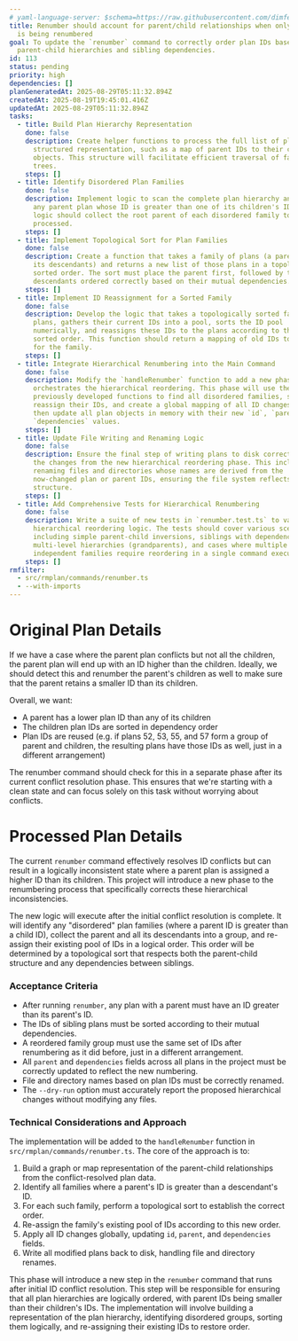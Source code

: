 ```yaml
---
# yaml-language-server: $schema=https://raw.githubusercontent.com/dimfeld/llmutils/main/schema/rmplan-plan-schema.json
title: Renumber should account for parent/child relationships when only parent
  is being renumbered
goal: To update the `renumber` command to correctly order plan IDs based on
  parent-child hierarchies and sibling dependencies.
id: 113
status: pending
priority: high
dependencies: []
planGeneratedAt: 2025-08-29T05:11:32.894Z
createdAt: 2025-08-19T19:45:01.416Z
updatedAt: 2025-08-29T05:11:32.894Z
tasks:
  - title: Build Plan Hierarchy Representation
    done: false
    description: Create helper functions to process the full list of plans into a
      structured representation, such as a map of parent IDs to their child plan
      objects. This structure will facilitate efficient traversal of family
      trees.
    steps: []
  - title: Identify Disordered Plan Families
    done: false
    description: Implement logic to scan the complete plan hierarchy and identify
      any parent plan whose ID is greater than one of its children's IDs. This
      logic should collect the root parent of each disordered family to be
      processed.
    steps: []
  - title: Implement Topological Sort for Plan Families
    done: false
    description: Create a function that takes a family of plans (a parent and all
      its descendants) and returns a new list of those plans in a topologically
      sorted order. The sort must place the parent first, followed by the
      descendants ordered correctly based on their mutual dependencies.
    steps: []
  - title: Implement ID Reassignment for a Sorted Family
    done: false
    description: Develop the logic that takes a topologically sorted family of
      plans, gathers their current IDs into a pool, sorts the ID pool
      numerically, and reassigns these IDs to the plans according to their new
      sorted order. This function should return a mapping of old IDs to new IDs
      for the family.
    steps: []
  - title: Integrate Hierarchical Renumbering into the Main Command
    done: false
    description: Modify the `handleRenumber` function to add a new phase that
      orchestrates the hierarchical reordering. This phase will use the
      previously developed functions to find all disordered families, sort them,
      reassign their IDs, and create a global mapping of all ID changes. It will
      then update all plan objects in memory with their new `id`, `parent`, and
      `dependencies` values.
    steps: []
  - title: Update File Writing and Renaming Logic
    done: false
    description: Ensure the final step of writing plans to disk correctly handles
      the changes from the new hierarchical reordering phase. This includes
      renaming files and directories whose names are derived from the
      now-changed plan or parent IDs, ensuring the file system reflects the new
      structure.
    steps: []
  - title: Add Comprehensive Tests for Hierarchical Renumbering
    done: false
    description: Write a suite of new tests in `renumber.test.ts` to validate the
      hierarchical reordering logic. The tests should cover various scenarios,
      including simple parent-child inversions, siblings with dependencies,
      multi-level hierarchies (grandparents), and cases where multiple
      independent families require reordering in a single command execution.
    steps: []
rmfilter:
  - src/rmplan/commands/renumber.ts
  - --with-imports
---
```


# Original Plan Details

If we have a case where the parent plan conflicts but not all the children, the parent plan will end up with an ID
higher than the children. Ideally, we should detect this and renumber the parent's children as well to make sure that
the parent retains a smaller ID than its children. 

Overall, we want:
- A parent has a lower plan ID than any of its children
- The children plan IDs are sorted in dependency order
- Plan IDs are reused (e.g. if plans 52, 53, 55, and 57 form a group of parent and children, the resulting plans have those IDs as well, just in a different arrangement)

The renumber command should check for this in a separate phase after its current conflict resolution phase. This ensures
that we're starting with a clean state and can focus solely on this task without worrying about conflicts.

# Processed Plan Details

The current `renumber` command effectively resolves ID conflicts but can result in a logically inconsistent state where a parent plan is assigned a higher ID than its children. This project will introduce a new phase to the renumbering process that specifically corrects these hierarchical inconsistencies.

The new logic will execute after the initial conflict resolution is complete. It will identify any "disordered" plan families (where a parent ID is greater than a child ID), collect the parent and all its descendants into a group, and re-assign their existing pool of IDs in a logical order. This order will be determined by a topological sort that respects both the parent-child structure and any dependencies between siblings.

### Acceptance Criteria
- After running `renumber`, any plan with a parent must have an ID greater than its parent's ID.
- The IDs of sibling plans must be sorted according to their mutual dependencies.
- A reordered family group must use the same set of IDs after renumbering as it did before, just in a different arrangement.
- All `parent` and `dependencies` fields across all plans in the project must be correctly updated to reflect the new numbering.
- File and directory names based on plan IDs must be correctly renamed.
- The `--dry-run` option must accurately report the proposed hierarchical changes without modifying any files.

### Technical Considerations and Approach
The implementation will be added to the `handleRenumber` function in `src/rmplan/commands/renumber.ts`. The core of the approach is to:
1.  Build a graph or map representation of the parent-child relationships from the conflict-resolved plan data.
2.  Identify all families where a parent's ID is greater than a descendant's ID.
3.  For each such family, perform a topological sort to establish the correct order.
4.  Re-assign the family's existing pool of IDs according to this new order.
5.  Apply all ID changes globally, updating `id`, `parent`, and `dependencies` fields.
6.  Write all modified plans back to disk, handling file and directory renames.

This phase will introduce a new step in the `renumber` command that runs after initial ID conflict resolution. This step will be responsible for ensuring that all plan hierarchies are logically ordered, with parent IDs being smaller than their children's IDs. The implementation will involve building a representation of the plan hierarchy, identifying disordered groups, sorting them logically, and re-assigning their existing IDs to restore order.

